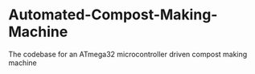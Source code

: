# Automated-Compost-Making-Machine
The codebase for an ATmega32 microcontroller driven compost making machine

